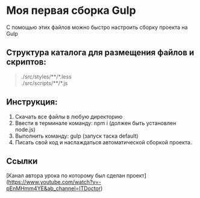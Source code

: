 # Моя первая сборка Gulp
С помощью этих файлов можно быстро настроить сборку проекта на Gulp

## Структура каталога для размещения файлов и скриптов:
>./src/styles/\*\*/\*.less  
>./src/scripts/\*\*/\*.js

## Инструкция:
1. Скачать все файлы в любую директорию
2. Ввести в терминале команду: npm i (должен быть установлен node.js)
3. Выполнить команду: gulp (запуск таска default)
4. Писать свой код и наслаждаться автоматической сборкой проекта.

## Ссылки
[Канал автора урока по которому был сделан проект]  (https://www.youtube.com/watch?v=-pEnMHmm4YE&ab_channel=ITDoctor)
